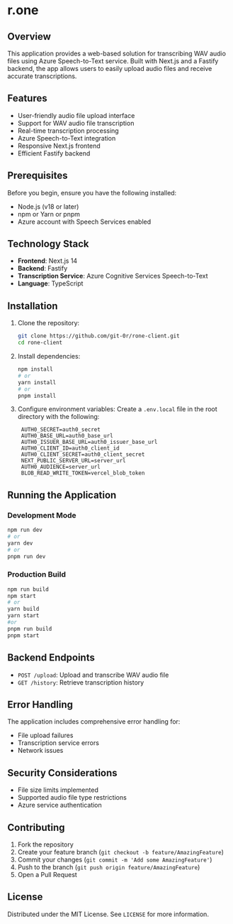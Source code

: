 # r.one

## Overview

This application provides a web-based solution for transcribing WAV audio files using Azure Speech-to-Text service. Built with Next.js and a Fastify backend, the app allows users to easily upload audio files and receive accurate transcriptions.

## Features

- User-friendly audio file upload interface
- Support for WAV audio file transcription
- Real-time transcription processing
- Azure Speech-to-Text integration
- Responsive Next.js frontend
- Efficient Fastify backend

## Prerequisites

Before you begin, ensure you have the following installed:

- Node.js (v18 or later)
- npm or Yarn or pnpm
- Azure account with Speech Services enabled

## Technology Stack

- **Frontend**: Next.js 14
- **Backend**: Fastify
- **Transcription Service**: Azure Cognitive Services Speech-to-Text
- **Language**: TypeScript

## Installation

1. Clone the repository:

   ```bash
   git clone https://github.com/git-0r/rone-client.git
   cd rone-client
   ```

2. Install dependencies:

   ```bash
   npm install
   # or
   yarn install
   # or
   pnpm install
   ```

3. Configure environment variables:
   Create a `.env.local` file in the root directory with the following:
   ```
    AUTH0_SECRET=auth0_secret
    AUTH0_BASE_URL=auth0_base_url
    AUTH0_ISSUER_BASE_URL=auth0_issuer_base_url
    AUTH0_CLIENT_ID=auth0_client_id
    AUTH0_CLIENT_SECRET=auth0_client_secret
    NEXT_PUBLIC_SERVER_URL=server_url
    AUTH0_AUDIENCE=server_url
    BLOB_READ_WRITE_TOKEN=vercel_blob_token
   ```

## Running the Application

### Development Mode

```bash
npm run dev
# or
yarn dev
# or
pnpm run dev
```

### Production Build

```bash
npm run build
npm start
# or
yarn build
yarn start
#or
pnpm run build
pnpm start
```

## Backend Endpoints

- `POST /upload`: Upload and transcribe WAV audio file
- `GET /history`: Retrieve transcription history

## Error Handling

The application includes comprehensive error handling for:

- File upload failures
- Transcription service errors
- Network issues

## Security Considerations

- File size limits implemented
- Supported audio file type restrictions
- Azure service authentication

## Contributing

1. Fork the repository
2. Create your feature branch (`git checkout -b feature/AmazingFeature`)
3. Commit your changes (`git commit -m 'Add some AmazingFeature'`)
4. Push to the branch (`git push origin feature/AmazingFeature`)
5. Open a Pull Request

## License

Distributed under the MIT License. See `LICENSE` for more information.
